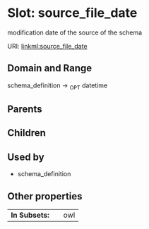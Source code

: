 
# Slot: source_file_date


modification date of the source of the schema

URI: [linkml:source_file_date](https://w3id.org/linkml/source_file_date)


## Domain and Range

schema_definition &#8594;  <sub>OPT</sub> datetime

## Parents


## Children


## Used by

 * schema_definition

## Other properties

|  |  |  |
| --- | --- | --- |
| **In Subsets:** | | owl |

